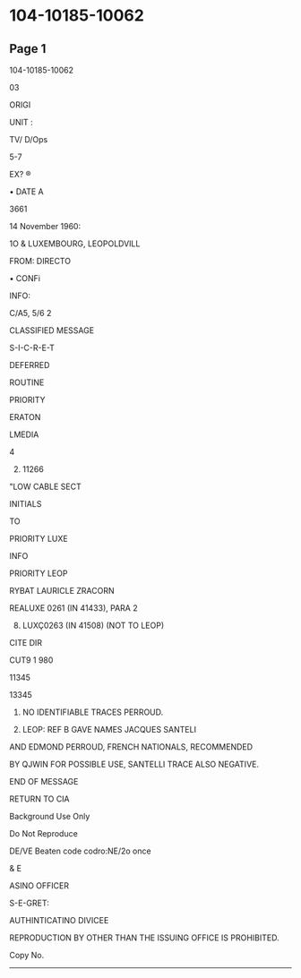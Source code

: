 # 104-10185-10062

## Page 1

104-10185-10062

03

ORIGI

UNIT :

TV/ D/Ops

5-7

EX? ®

• DATE A

3661

14 November 1960:

1O & LUXEMBOURG, LEOPOLDVILL

FROM: DIRECTO

• CONFi

INFO:

C/A5, 5/6 2

CLASSIFIED MESSAGE

S-I-C-R-E-T

DEFERRED

ROUTINE

PRIORITY

ERATON

LMEDIA

4

2. 11266

"LOW CABLE SECT

INITIALS

TO

PRIORITY LUXE

INFO

PRIORITY LEOP

RYBAT LAURICLE ZRACORN

REALUXE 0261 (IN 41433), PARA 2

8. LUXÇ0263 (IN 41508) (NOT TO LEOP)

CITE DIR

CUT9 1 980

11345

13345

1. NO IDENTIFIABLE TRACES PERROUD.

2. LEOP: REF B GAVE NAMES JACQUES SANTELI

AND EDMOND PERROUD, FRENCH NATIONALS, RECOMMENDED

BY QJWIN FOR POSSIBLE USE, SANTELLI TRACE ALSO NEGATIVE.

END OF MESSAGE

RETURN TO CIA

Background Use Only

Do Not Reproduce

DE/VE Beaten code codro:NE/2o once

& E

ASINO OFFICER

S-E-GRET:

AUTHINTICATINO DIVICEE

REPRODUCTION BY OTHER THAN THE ISSUING OFFICE IS PROHIBITED.

Copy No.

---

